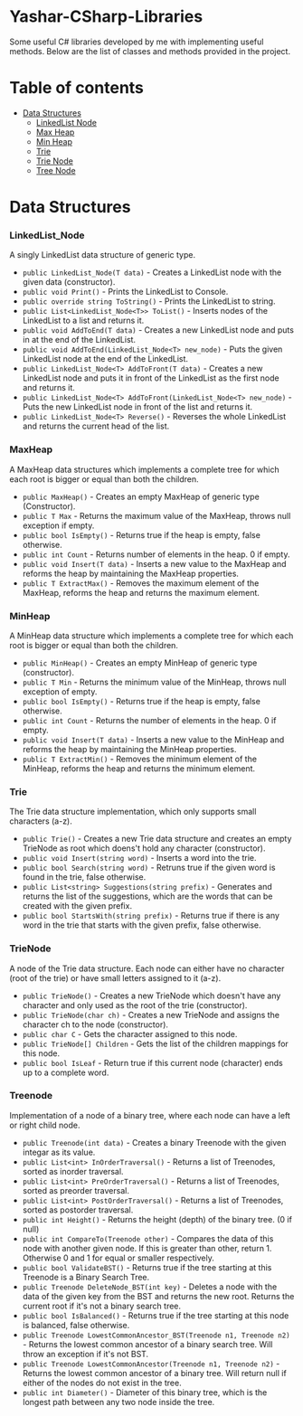 # Yashar-CSharp-Libraries
Some useful C# libraries developed by me with implementing useful methods.
Below are the list of classes and methods provided in the project.

# Table of contents
  * [Data Structures](#data-structures)
    * [LinkedList Node](#linkedlist_node)
    * [Max Heap](#maxheap)
    * [Min Heap](#minheap)
    * [Trie](#trie)
    * [Trie Node](#trienode)
    * [Tree Node](#treenode)

# Data Structures
### LinkedList_Node
A singly LinkedList data structure of generic type.
- `public LinkedList_Node(T data)` - Creates a LinkedList node with the given data (constructor).
- `public void Print()` - Prints the LinkedList to Console.
- `public override string ToString()` - Prints the LinkedList to string.
- `public List<LinkedList_Node<T>> ToList()` - Inserts nodes of the LinkedList to a list and returns it.
- `public void AddToEnd(T data)` - Creates a new LinkedList node and puts in at the end of the LinkedList.
- `public void AddToEnd(LinkedList_Node<T> new_node)` - Puts the given LinkedList node at the end of the LinkedList.
- `public LinkedList_Node<T> AddToFront(T data)` - Creates a new LinkedList node and puts it in front of the LinkedList as the first node and returns it.
- `public LinkedList_Node<T> AddToFront(LinkedList_Node<T> new_node)` - Puts the new LinkedList node in front of the list and returns it.
- `public LinkedList_Node<T> Reverse()` - Reverses the whole LinkedList and returns the current head of the list.
### MaxHeap
A MaxHeap data structures which implements a complete tree for which each root is bigger or equal than both the children.
- `public MaxHeap()` - Creates an empty MaxHeap of generic type (Constructor).
- `public T Max` - Returns the maximum value of the MaxHeap, throws null exception if empty.
- `public bool IsEmpty()` - Returns true if the heap is empty, false otherwise.
- `public int Count` - Returns number of elements in the heap. 0 if empty.
- `public void Insert(T data)` - Inserts a new value to the MaxHeap and reforms the heap by maintaining the MaxHeap properties.
- `public T ExtractMax()` - Removes the maximum element of the MaxHeap, reforms the heap and returns the maximum element.
### MinHeap
A MinHeap data structure which implements a complete tree for which each root is bigger or equal than both the children.
- `public MinHeap()` - Creates an empty MinHeap of generic type (constructor).
- `public T Min` - Returns the minimum value of the MinHeap, throws null exception of empty.
- `public bool IsEmpty()` - Returns true if the heap is empty, false otherwise.
- `public int Count` - Returns the number of elements in the heap. 0 if empty.
- `public void Insert(T data)` - Inserts a new value to the MinHeap and reforms the heap by maintaining the MinHeap properties.
- `public T ExtractMin()` - Removes the minimum element of the MinHeap, reforms the heap and returns the minimum element.
### Trie
The Trie data structure implementation, which only supports small characters (a-z).
- `public Trie()` - Creates a new Trie data structure and creates an empty TrieNode as root which doens't hold any character (constructor).
- `public void Insert(string word)` - Inserts a word into the trie.
- `public bool Search(string word)` - Retruns true if the given word is found in the trie, false otherwise.
- `public List<string> Suggestions(string prefix)` - Generates and returns the list of the suggestions, which are the words that can be created with the given prefix.
- `public bool StartsWith(string prefix)` - Returns true if there is any word in the trie that starts with the given prefix, false otherwise.
### TrieNode
A node of the Trie data structure. Each node can either have no character (root of the trie) or have small letters assigned to it (a-z).
- `public TrieNode()` - Creates a new TrieNode which doesn't have any character and only used as the root of the trie (constructor).
- `public TrieNode(char ch)` - Creates a new TrieNode and assigns the character ch to the node (constructor).
- `public char C` - Gets the character assigned to this node.
- `public TrieNode[] Children` - Gets the list of the children mappings for this node.
- `public bool IsLeaf` - Return true if this current node (character) ends up to a complete word.
### Treenode
Implementation of a node of a binary tree, where each node can have a left or right child node.
- `public Treenode(int data)` - Creates a binary Treenode with the given integar as its value.
- `public List<int> InOrderTraversal()` - Returns a list of Treenodes, sorted as inorder traversal.
- `public List<int> PreOrderTraversal()` - Returns a list of Treenodes, sorted as preorder traversal.
- `public List<int> PostOrderTraversal()` - Returns a list of Treenodes, sorted as postorder traversal.
- `public int Height()` - Returns the height (depth) of the binary tree. (0 if null)
- `public int CompareTo(Treenode other)` - Compares the data of this node with another given node. If this is greater than other, return 1. Otherwise 0 and 1 for equal or smaller respectively.
- `public bool ValidateBST()` - Returns true if the tree starting at this Treenode is a Binary Search Tree.
- `public Treenode DeleteNode_BST(int key)` - Deletes a node with the data of the given key from the BST and returns the new root. Returns the current root if it's not a binary search tree.
- `public bool IsBalanced()` - Returns true if the tree starting at this node is balanced, false otherwise.
- `public Treenode LowestCommonAncestor_BST(Treenode n1, Treenode n2)` - Returns the lowest common ancestor of a binary search tree. Will throw an exception if it's not BST.
- `public Treenode LowestCommonAncestor(Treenode n1, Treenode n2)` - Returns the lowest common ancestor of a binary tree. Will return null if either of the nodes do not exist in the tree.
- `public int Diameter()` - Diameter of this binary tree, which is the longest path between any two node inside the tree.
